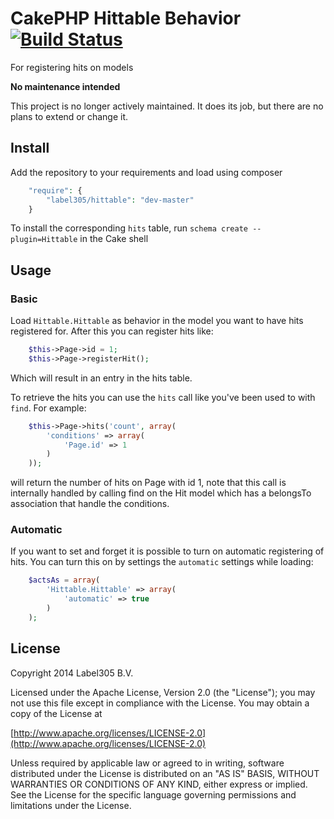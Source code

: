 # CakePHP Hittable Behavior [![Build Status](https://travis-ci.org/Label305/CakePHP-Hittable.svg?branch=master)](https://travis-ci.org/Label305/CakePHP-Hittable)

For registering hits on models

__No maintenance intended__

This project is no longer actively maintained. It does its job, but there are no plans to extend or change it.

## Install

Add the repository to your requirements and load using composer

```php
    "require": {
        "label305/hittable": "dev-master"
    }
```

To install the corresponding `hits` table, run `schema create --plugin=Hittable` in the Cake shell

## Usage

### Basic

Load `Hittable.Hittable` as behavior in the model you want to have hits registered for. After this you can register hits like:

```php
	$this->Page->id = 1;
	$this->Page->registerHit();
```

Which will result in an entry in the hits table.

To retrieve the hits you can use the `hits` call like you've been used to with `find`. For example:

```php
	$this->Page->hits('count', array(
		'conditions' => array(
			'Page.id' => 1
		)
	));
```

will return the number of hits on Page with id 1, note that this call is internally handled by calling find on the Hit model which has a belongsTo association that handle the conditions.

### Automatic

If you want to set and forget it is possible to turn on automatic registering of hits. You can turn this on by settings the `automatic` settings while loading:

```php
	$actsAs = array(
		'Hittable.Hittable' => array(
			'automatic' => true
		)
	);
``` 

## License

Copyright 2014 Label305 B.V.

Licensed under the Apache License, Version 2.0 (the "License");
you may not use this file except in compliance with the License.
You may obtain a copy of the License at

[http://www.apache.org/licenses/LICENSE-2.0](http://www.apache.org/licenses/LICENSE-2.0)

Unless required by applicable law or agreed to in writing, software
distributed under the License is distributed on an "AS IS" BASIS,
WITHOUT WARRANTIES OR CONDITIONS OF ANY KIND, either express or implied.
See the License for the specific language governing permissions and
limitations under the License.
